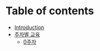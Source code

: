 # Table of contents

- [Introduction](README.md)
- [주차별 교육](./weeks/README.md)
  - [0주차](./weeks/preweeks/README.md)
